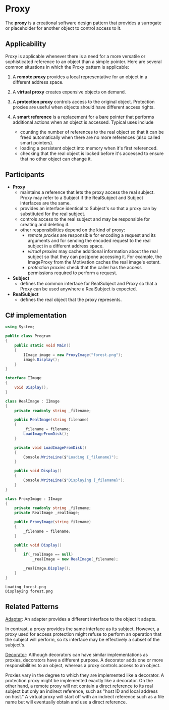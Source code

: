 # Proxy

The **proxy** is a creational software design pattern that provides a surrogate or placeholder for another object to control access to it.

## Applicability

Proxy is applicable whenever there is a need for a more versatile or sophisticated
reference to an object than a simple pointer. Here are several common situations
in which the Proxy pattern is applicable:

1. A **remote proxy** provides a local representative for an object in a different
address space.

2. A **virtual proxy** creates expensive objects on demand.

3. A **protection proxy** controls access to the original object. Protection
proxies are useful when objects should have different access rights.

4. A **smart reference** is a replacement for a bare pointer that performs
additional actions when an object is accessed. Typical uses include
   * counting the number of references to the real object so that it can
be freed automatically when there are no more references (also called
smart pointers).
   * loading a persistent object into memory when it's first referenced.
   * checking that the real object is locked before it's accessed to ensure
that no other object can change it.

## Participants

* **Proxy**
  * maintains a reference that lets the proxy access the real subject. Proxy may refer to a Subject if the RealSubject and Subject interfaces are the same.
  * provides an interface identical to Subject's so that a proxy can by substituted for the real subject.
  * controls access to the real subject and may be responsible for creating and deleting it.
  * other responsibilities depend on the kind of proxy:
    * *remote proxies* are responsible for encoding a request and its arguments and for sending the encoded request to the real subject in a different address space.
    * *virtual proxies* may cache additional information about the real subject so that they can postpone accessing it. For example, the ImageProxy from the Motivation caches the real image's extent.
    * *protection proxies* check that the caller has the access permissions required to perform a request.
* **Subject**
  * defines the common interface for RealSubject and Proxy so that a Proxy can be used anywhere a RealSubject is expected.
* **RealSubject**
  * defines the real object that the proxy represents.

## C# implementation

```csharp
using System;

public class Program
{
    public static void Main()
    {
        IImage image = new ProxyImage("forest.png");
        image.Display();
    }
}

interface IImage
{
    void Display();
}

class RealImage : IImage
{
    private readonly string _filename;

    public RealImage(string filename)
    {
        _filename = filename;
        LoadImageFromDisk();
    }

    private void LoadImageFromDisk()
    {
        Console.WriteLine($"Loading {_filename}");
    }

    public void Display()
    {
        Console.WriteLine($"Displaying {_filename}");
    }
}

class ProxyImage : IImage
{
    private readonly string _filename;
    private RealImage _realImage;

    public ProxyImage(string filename)
    {
        _filename = filename;
    }

    public void Display()
    {
        if(_realImage == null)
            _realImage = new RealImage(_filename);

        _realImage.Display();
    }
}
```

```output
Loading forest.png
Displaying forest.png
```

## Related Patterns

[Adapter](adapter.md): An adapter provides a different interface to the object it adapts.

In contrast, a proxy provides the same interface as its subject. However, a proxy used for access protection might refuse to perform an operation that the subject will perform, so its interface may be effectively a subset of the subject's.

[Decorator](decorator.md): Although decorators can have similar implementations as proxies, decorators have a different purpose. A decorator adds one or more responsibilities to an object, whereas a proxy controls access to an object.

Proxies vary in the degree to which they are implemented like a decorator. A protection proxy might be implemented exactly like a decorator. On the other hand, a remote proxy will not contain a direct reference to its real subject but only an indirect reference, such as "host ID and local address on host." A virtual proxy will start off with an indirect reference such as a file name but will
eventually obtain and use a direct reference.
